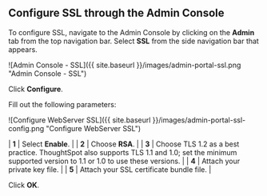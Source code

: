 ## Configure SSL through the Admin Console
To configure SSL, navigate to the Admin Console by clicking on the **Admin** tab from the top navigation bar. Select **SSL** from the side navigation bar that appears.

![Admin Console - SSL]({{ site.baseurl }}/images/admin-portal-ssl.png "Admin Console - SSL")

Click **Configure**.

Fill out the following parameters:

![Configure WebServer SSL]({{ site.baseurl }}/images/admin-portal-ssl-config.png "Configure WebServer SSL")

| **1** | Select **Enable**. |
| **2** | Choose **RSA**. |
| **3** | Choose TLS 1.2 as a best practice. ThoughtSpot also supports TLS 1.1 and 1.0; set the minimum supported version to 1.1 or 1.0 to use these versions. |
| **4** | Attach your private key file. |
| **5** | Attach your SSL certificate bundle file. |

Click **OK**.
